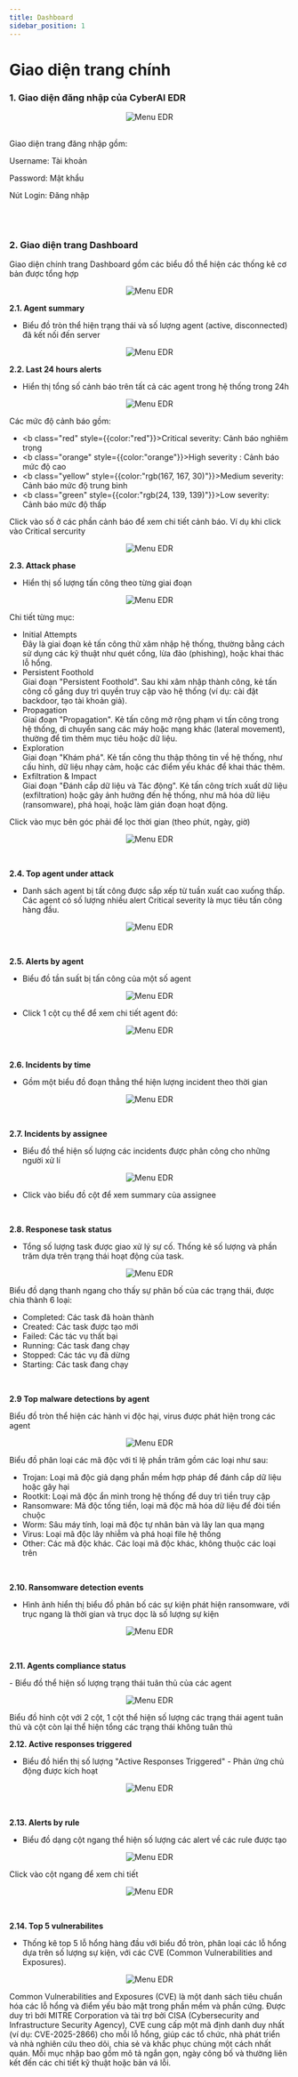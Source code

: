 ```yaml
---
title: Dashboard
sidebar_position: 1
---
```


<div class="content">

# Giao diện trang chính
<h3>1. Giao diện đăng nhập của CyberAI EDR</h3>
<p align="center">
<img src="/img/dashboard/login.png" alt="Menu EDR" />
</p>

<br />
Giao diện trang đăng nhập gồm: 

Username: Tài khoản 

Password: Mật khẩu

Nút Login: Đăng nhập

<br></br>

<h3>2. Giao diện trang Dashboard</h3>

Giao diện chính trang Dashboard gồm các biểu đồ thể hiện các thống kê cơ bản được tổng hợp 
<p align="center">
<img src="/img/dashboard/page.png" alt="Menu EDR" />
</p>


<p><b>2.1. Agent summary</b></p>

- Biểu đồ tròn thể hiện trạng thái và số lượng agent (active, disconnected) đã kết nối đến server

<p align="center">
<img src="/img/dashboard/as.png" alt="Menu EDR" />
</p>

<p><b>2.2. Last 24 hours alerts</b></p>

- Hiển thị tổng số cảnh báo trên tất cả các agent trong hệ thống trong 24h 
<p align="center">
<img src="/img/dashboard/l24h.png" alt="Menu EDR" />
</p>

 Các mức độ cảnh báo gồm:
- <b class="red" style={{color:"red"}}>Critical severity</b>: Cảnh báo nghiêm trọng
- <b class="orange" style={{color:"orange"}}>High severity </b>: Cảnh báo mức độ cao
- <b class="yellow" style={{color:"rgb(167, 167, 30)"}}>Medium severity</b>: Cảnh báo mức độ trung bình
- <b class="green" style={{color:"rgb(24, 139, 139)"}}>Low severity</b>: Cảnh báo mức độ thấp

Click vào số ở các phần cảnh báo để xem chi tiết cảnh báo. Ví dụ khi click vào Critical sercurity
<p align="center">
<img src="/img/dashboard/vdalert.png" alt="Menu EDR" />
</p>

<p><b>2.3. Attack phase</b></p> 

- Hiển thị số lượng tấn công theo từng giai đoạn

<p align="center">
<img src="/img/dashboard/ap.png" alt="Menu EDR" />
</p>

 Chi tiết từng mục:
- Initial Attempts <br />
Đây là giai đoạn kẻ tấn công thử xâm nhập hệ thống, thường bằng cách sử dụng các kỹ thuật như quét cổng, lừa đảo (phishing), hoặc khai thác lỗ hổng.
- Persistent Foothold <br />
Giai đoạn "Persistent Foothold". Sau khi xâm nhập thành công, kẻ tấn công cố gắng duy trì quyền truy cập vào hệ thống (ví dụ: cài đặt backdoor, tạo tài khoản giả).
- Propagation<br />
Giai đoạn "Propagation". Kẻ tấn công mở rộng phạm vi tấn công trong hệ thống, di chuyển sang các máy hoặc mạng khác (lateral movement), thường để tìm thêm mục tiêu hoặc dữ liệu.
- Exploration <br />
Giai đoạn "Khám phá". Kẻ tấn công thu thập thông tin về hệ thống, như cấu hình, dữ liệu nhạy cảm, hoặc các điểm yếu khác để khai thác thêm.
- Exfiltration & Impact <br />
Giai đoạn "Đánh cắp dữ liệu và Tác động". Kẻ tấn công trích xuất dữ liệu (exfiltration) hoặc gây ảnh hưởng đến hệ thống, như mã hóa dữ liệu (ransomware), phá hoại, hoặc làm gián đoạn hoạt động.

Click vào mục bên góc phải để lọc thời gian (theo phút, ngày, giờ)
<p align="center">
<img src="/img/dashboard/filtime.png" alt="Menu EDR" />
</p>

<br />

<p><b>2.4. Top agent under attack</b></p>

- Danh sách agent bị tất công được sắp xếp từ tuần xuất cao xuống thấp. Các agent có số lượng nhiều alert Critical severity là mục tiêu tấn công hàng đầu.

<p align="center">
<img src="/img/dashboard/taua.png" alt="Menu EDR" />
</p>
 
<br />
<p><b>2.5. Alerts by agent</b></p>

- Biểu đồ tần suất bị tấn công của một số agent

<p align="center">
<img src="/img/dashboard/aba.png" alt="Menu EDR" />
</p>

- Click 1 cột cụ thể để xem chi tiết agent đó:

<p align="center">
<img src="/img/dashboard/dtaba.png" alt="Menu EDR" />
</p>

<br />

<p><b>2.6. Incidents by time</b></p>

- Gồm một biểu đồ đoạn thẳng thể hiện lượng incident theo thời gian

<p align="center">
<img src="/img/dashboard/ibt.png" alt="Menu EDR" />
</p>

<br />

<p><b>2.7. Incidents by assignee</b></p>

- Biểu đồ thể hiện số lượng các incidents được phân công cho những người xử lí

<p align="center">
<img src="/img/dashboard/iba.png" alt="Menu EDR" />
</p>

- Click vào biểu đồ cột để xem summary của assignee

<br />

<p><b>2.8. Responese task status</b></p>

- Tổng số lượng task được giao xử lý sự cố. Thống kê số lượng và phần trăm dựa trên trạng thái hoạt động của task.

<p align="center">
<img src="/img/dashboard/rts.png" alt="Menu EDR" />
</p>

 Biểu đồ dạng thanh ngang cho thấy sự phân bố của các trạng thái, được chia thành 6 loại:
- Completed: Các task đã hoàn thành
- Created: Các task được tạo mới
- Failed: Các tác vụ thất bại
- Running: Các task đang chạy
- Stopped: Các tác vụ đã dừng
- Starting: Các task đang chạy

<br />

<p><b>2.9 Top malware detections by agent</b></p>

Biểu đồ tròn thể hiện các hành vi độc hại, virus được phát hiện trong các agent

<p align="center">
<img src="/img/dashboard/topmal.png" alt="Menu EDR" />
</p>

Biểu đồ phân loại các mã độc với tỉ lệ phần trăm gồm các loại như sau:
- Trojan: Loại mã độc giả dạng phần mềm hợp pháp để đánh cắp dữ liệu hoặc gây hại
- Rootkit: Loại mã độc ẩn mình trong hệ thống để duy trì tiền truy cập
- Ransomware: Mã độc tống tiền, loại mã độc mã hóa dữ liệu để đòi tiền chuộc
- Worm: Sâu máy tính, loại mã độc tự nhân bản và lây lan qua mạng
- Virus: Loại mã độc lây nhiễm và phá hoại file hệ thống
- Other: Các mã độc khác. Các loại mã độc khác, không thuộc các loại trên 
<br />

<p><b>2.10. Ransomware detection events</b></p>

- Hình ảnh hiển thị biểu đồ phân bố các sự kiện phát hiện ransomware, với trục ngang là thời gian và trục dọc là số lượng sự kiện
<p align="center">
<img src="/img/dashboard/rde.png" alt="Menu EDR" />
</p>

<br />

<p><b>2.11. Agents compliance status</b></p>
- Biểu đồ thể hiện số lượng trạng thái tuân thủ của các agent

<p align="center">
<img src="/img/dashboard/acs.png" alt="Menu EDR" />
</p>
Biểu đồ hình cột với 2 cột, 1 cột thể hiện số lượng các trạng thái agent tuân thủ và cột còn lại thể hiện tổng các trạng thái không tuân thủ 
<br />

<p><b>2.12. Active responses triggered</b></p>

- Biểu đồ hiển thị số lượng "Active Responses Triggered" - Phản ứng chủ động được kích hoạt
<p align="center">
<img src="/img/dashboard/art.png" alt="Menu EDR" />
</p>

<br />

<p><b>2.13. Alerts by rule</b></p>

- Biểu đồ dạng cột ngang thể hiện số lượng các alert về các rule được tạo
<p align="center">
<img src="/img/dashboard/abr.png" alt="Menu EDR" />
</p>

Click vào cột ngang để xem chi tiết 
<p align="center">
<img src="/img/dashboard/dtrule.png" alt="Menu EDR" />
</p>

<br />

<p><b>2.14. Top 5 vulnerabilites</b></p>

- Thống kê top 5 lỗ hổng hàng đầu với biểu đồ tròn, phân loại các lỗ hổng dựa trên số lượng sự kiện, với các CVE (Common Vulnerabilities and Exposures). 
<p align="center">
<img src="/img/dashboard/top5.png" alt="Menu EDR" />
</p>

Common Vulnerabilities and Exposures (CVE) là một danh sách tiêu chuẩn hóa các lỗ hổng và điểm yếu bảo mật trong phần mềm và phần cứng. Được duy trì bởi MITRE Corporation và tài trợ bởi CISA (Cybersecurity and Infrastructure Security Agency), CVE cung cấp một mã định danh duy nhất (ví dụ: CVE-2025-2866) cho mỗi lỗ hổng, giúp các tổ chức, nhà phát triển và nhà nghiên cứu theo dõi, chia sẻ và khắc phục chúng một cách nhất quán. Mỗi mục nhập bao gồm mô tả ngắn gọn, ngày công bố và thường liên kết đến các chi tiết kỹ thuật hoặc bản vá lỗi.

</div>



